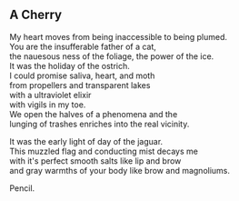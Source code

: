 A Cherry
--------
My heart moves from being inaccessible to being plumed.  
You are the insufferable father of a cat,  
the nauesous ness of the foliage, the power of the ice.  
It was the holiday of the ostrich.  
I could promise saliva, heart, and moth  
from propellers and transparent lakes  
with a ultraviolet elixir  
with vigils in my toe.  
We open the halves of a phenomena and the  
lunging of trashes enriches into the real vicinity.  
  
It was the early light of day of the jaguar.  
This muzzled flag and conducting mist decays me  
with it's perfect smooth salts like lip and brow  
and gray warmths of your body like brow and magnoliums.  
  
Pencil.  
